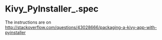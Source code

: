 # Kivy_PyInstaller_.spec
The instructions are on http://stackoverflow.com/questions/43028666/packaging-a-kivy-app-with-pyinstaller
